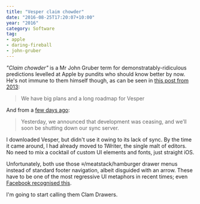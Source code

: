 ```yaml
---
title: "Vesper claim chowder"
date: "2016-08-25T17:20:07+10:00"
year: "2016"
category: Software
tag:
- apple
- daring-fireball
- john-gruber
---
```

*"Claim chowder"* is a Mr John Gruber term for demonstratably-ridiculous predictions levelled at Apple by pundits who should know better by now. He's not immune to them himself though, as can be seen in [this post from 2013]\:

> We have big plans and a long roadmap for Vesper

And from a [few days ago]\:

> Yesterday, we announced that development was ceasing, and we’ll soon be shutting down our sync server. 

I downloaded Vesper, but didn't use it owing to its lack of sync. By the time it came around, I had already moved to 1Writer, the single malt of editors. No need to mix a cocktail of custom UI elements and fonts, just straight iOS.

Unfortunately, both use those ≡/meatstack/hamburger drawer menus instead of standard footer navigation, albeit disguided with an arrow. These have to be one of the most regressive UI metaphors in recent times; even [Facebook recognised this]. 

I'm going to start calling them Clam Drawers.

[this post from 2013]: http://daringfireball.net/2013/09/vesper_whats_new_whats_next
[few days ago]: http://daringfireball.net/2016/08/vesper_adieu
[Facebook recognised this]: https://techcrunch.com/2013/09/18/facebooks-new-mobile-test-framework-births-bottom-tab-bar-navigation-redesign-for-ios-5-6-7/

